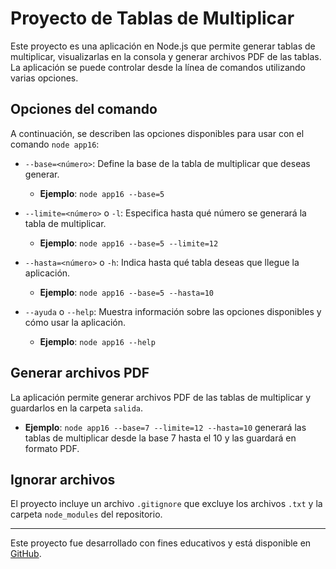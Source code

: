 # Proyecto de Tablas de Multiplicar

Este proyecto es una aplicación en Node.js que permite generar tablas de multiplicar, visualizarlas en la consola y generar archivos PDF de las tablas. La aplicación se puede controlar desde la línea de comandos utilizando varias opciones.

## Opciones del comando

A continuación, se describen las opciones disponibles para usar con el comando `node app16`:

- `--base=<número>`: Define la base de la tabla de multiplicar que deseas generar.
  - **Ejemplo**: `node app16 --base=5`

- `--limite=<número>` o `-l`: Especifica hasta qué número se generará la tabla de multiplicar.
  - **Ejemplo**: `node app16 --base=5 --limite=12`

- `--hasta=<número>` o `-h`: Indica hasta qué tabla deseas que llegue la aplicación.
  - **Ejemplo**: `node app16 --base=5 --hasta=10`

- `--ayuda` o `--help`: Muestra información sobre las opciones disponibles y cómo usar la aplicación.
  - **Ejemplo**: `node app16 --help`

## Generar archivos PDF

La aplicación permite generar archivos PDF de las tablas de multiplicar y guardarlos en la carpeta `salida`.

- **Ejemplo**: `node app16 --base=7 --limite=12 --hasta=10` generará las tablas de multiplicar desde la base 7 hasta el 10 y las guardará en formato PDF.

## Ignorar archivos

El proyecto incluye un archivo `.gitignore` que excluye los archivos `.txt` y la carpeta `node_modules` del repositorio.

---

Este proyecto fue desarrollado con fines educativos y está disponible en [GitHub](https://github.com/CristianMendozaH/Aplicacion-YARGS.git).
